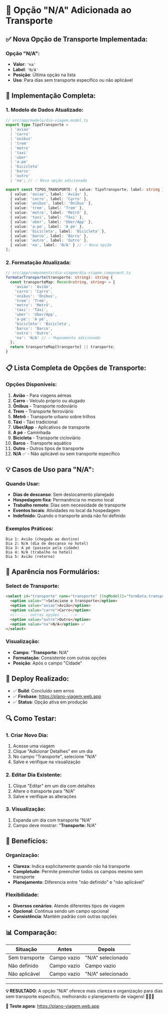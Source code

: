 # 🚫 Opção "N/A" Adicionada ao Transporte

## ✅ Nova Opção de Transporte Implementada:

### **Opção "N/A":**
- **Valor**: `'na'`
- **Label**: `'N/A'`
- **Posição**: Última opção na lista
- **Uso**: Para dias sem transporte específico ou não aplicável

## 🎯 Implementação Completa:

### **1. Modelo de Dados Atualizado:**
```typescript
// src/app/models/dia-viagem.model.ts
export type TipoTransporte =
  | 'aviao'
  | 'carro'
  | 'onibus'
  | 'trem'
  | 'metro'
  | 'taxi'
  | 'uber'
  | 'a-pe'
  | 'bicicleta'
  | 'barco'
  | 'outro'
  | 'na'; // ✅ Nova opção adicionada

export const TIPOS_TRANSPORTE: { value: TipoTransporte; label: string }[] = [
  { value: 'aviao', label: 'Avião' },
  { value: 'carro', label: 'Carro' },
  { value: 'onibus', label: 'Ônibus' },
  { value: 'trem', label: 'Trem' },
  { value: 'metro', label: 'Metrô' },
  { value: 'taxi', label: 'Táxi' },
  { value: 'uber', label: 'Uber/App' },
  { value: 'a-pe', label: 'A pé' },
  { value: 'bicicleta', label: 'Bicicleta' },
  { value: 'barco', label: 'Barco' },
  { value: 'outro', label: 'Outro' },
  { value: 'na', label: 'N/A' } // ✅ Nova opção
];
```

### **2. Formatação Atualizada:**
```typescript
// src/app/components/dia-viagem/dia-viagem.component.ts
formatarTransporte(transporte: string): string {
  const transporteMap: Record<string, string> = {
    'aviao': 'Avião',
    'carro': 'Carro',
    'onibus': 'Ônibus',
    'trem': 'Trem',
    'metro': 'Metrô',
    'taxi': 'Táxi',
    'uber': 'Uber/App',
    'a-pe': 'A pé',
    'bicicleta': 'Bicicleta',
    'barco': 'Barco',
    'outro': 'Outro',
    'na': 'N/A' // ✅ Mapeamento adicionado
  };
  return transporteMap[transporte] || transporte;
}
```

## 📋 Lista Completa de Opções de Transporte:

### **Opções Disponíveis:**
1. **Avião** - Para viagens aéreas
2. **Carro** - Veículo próprio ou alugado
3. **Ônibus** - Transporte rodoviário
4. **Trem** - Transporte ferroviário
5. **Metrô** - Transporte urbano sobre trilhos
6. **Táxi** - Táxi tradicional
7. **Uber/App** - Aplicativos de transporte
8. **A pé** - Caminhada
9. **Bicicleta** - Transporte cicloviário
10. **Barco** - Transporte aquático
11. **Outro** - Outros tipos de transporte
12. **N/A** ✅ - Não aplicável ou sem transporte específico

## 💡 Casos de Uso para "N/A":

### **Quando Usar:**
- **Dias de descanso**: Sem deslocamento planejado
- **Hospedagem fixa**: Permanência no mesmo local
- **Trabalho remoto**: Dias sem necessidade de transporte
- **Eventos locais**: Atividades no local da hospedagem
- **Indefinido**: Quando o transporte ainda não foi definido

### **Exemplos Práticos:**
```
Dia 1: Avião (chegada ao destino)
Dia 2: N/A (dia de descanso no hotel)
Dia 3: A pé (passeio pela cidade)
Dia 4: N/A (trabalho no hotel)
Dia 5: Avião (retorno)
```

## 🎨 Aparência nos Formulários:

### **Select de Transporte:**
```html
<select id="transporte" name="transporte" [(ngModel)]="formData.transporte">
  <option value="">Selecione o transporte</option>
  <option value="aviao">Avião</option>
  <option value="carro">Carro</option>
  <!-- ... outras opções ... -->
  <option value="outro">Outro</option>
  <option value="na">N/A</option> ✅
</select>
```

### **Visualização:**
- **Campo**: "**Transporte:** N/A"
- **Formatação**: Consistente com outras opções
- **Posição**: Após o campo "Cidade"

## 🚀 Deploy Realizado:

- ✅ **Build**: Concluído sem erros
- ✅ **Firebase**: https://plano-viagem.web.app
- ✅ **Status**: Opção ativa em produção

## 🔍 Como Testar:

### **1. Criar Novo Dia:**
1. Acesse uma viagem
2. Clique "Adicionar Detalhes" em um dia
3. No campo "Transporte", selecione "N/A"
4. Salve e verifique na visualização

### **2. Editar Dia Existente:**
1. Clique "Editar" em um dia com detalhes
2. Altere o transporte para "N/A"
3. Salve e verifique as alterações

### **3. Visualização:**
1. Expanda um dia com transporte "N/A"
2. Campo deve mostrar: "**Transporte:** N/A"

## 🎯 Benefícios:

### **Organização:**
- **Clareza**: Indica explicitamente quando não há transporte
- **Completude**: Permite preencher todos os campos mesmo sem transporte
- **Planejamento**: Diferencia entre "não definido" e "não aplicável"

### **Flexibilidade:**
- **Diversos cenários**: Atende diferentes tipos de viagem
- **Opcional**: Continua sendo um campo opcional
- **Consistência**: Mantém padrão com outras opções

## 📊 Comparação:

| Situação | Antes | Depois |
|----------|-------|--------|
| Sem transporte | Campo vazio | "N/A" selecionado |
| Não definido | Campo vazio | Campo vazio |
| Não aplicável | Campo vazio | "N/A" selecionado |

---

**💡 RESULTADO**: A opção "N/A" oferece mais clareza e organização para dias sem transporte específico, melhorando o planejamento de viagens! 🚫🚗✨

**🔗 Teste agora**: https://plano-viagem.web.app